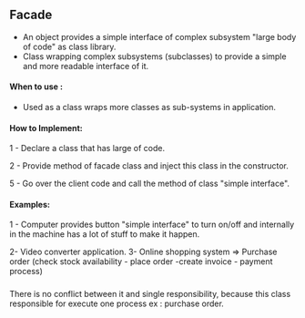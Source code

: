 
## Facade 
 
* An object provides a simple interface of complex subsystem "large body of code" as class library.
* Class wrapping complex subsystems (subclasses) to provide a simple and more readable interface of it. 
#### When to use :
* Used as a class wraps more classes as sub-systems in application.
  
#### How to Implement:
1 - Declare a class that has large of code.

2 - Provide method of facade class and inject this class in the constructor.

5 - Go over the client code and call the method of class "simple interface".

#### Examples:
1 - Computer provides button "simple interface" to turn on/off 
and internally in the machine has a lot of stuff to make it happen. 

2- Video converter application.
3- Online shopping system => Purchase order (check stock availability - place order -create invoice - payment process)

### 
There is no conflict between it and single responsibility,
because this class responsible for execute one process 
ex : purchase order.